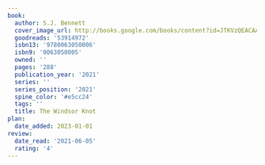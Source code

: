 ```yaml
---
book:
  author: S.J. Bennett
  cover_image_url: http://books.google.com/books/content?id=JTKVzQEACAAJ&printsec=frontcover&img=1&zoom=1&source=gbs_api
  goodreads: '53914972'
  isbn13: '9780063050006'
  isbn9: '0063050005'
  owned: ''
  pages: '288'
  publication_year: '2021'
  series: ''
  series_position: '2021'
  spine_color: '#e5cc24'
  tags: ''
  title: The Windsor Knot
plan:
  date_added: 2023-01-01
review:
  date_read: '2021-06-05'
  rating: '4'
---
```

